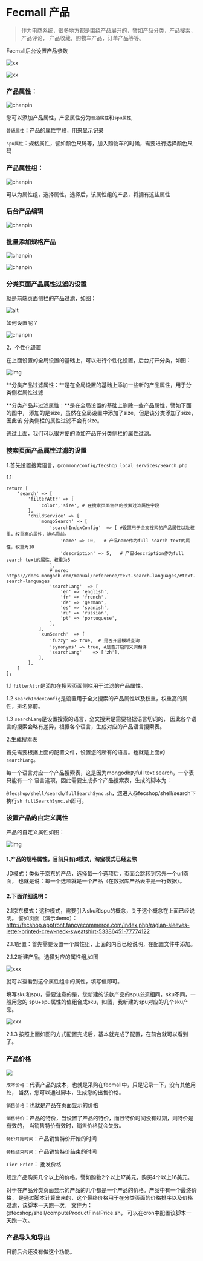 Fecmall 产品
============

> 作为电商系统，很多地方都是围绕产品展开的，譬如产品分类，产品搜索，产品评论，
> 产品收藏，购物车产品，订单产品等等。


Fecmall后台设置产品参数

![xx](images/as7.png)

![xx](images/as8.png)



### 产品属性：

![chanpin](images/p8.png)

您可以添加产品属性，产品属性分为`普通属性`和`spu属性`,

`普通属性`：产品的属性字段，用来显示记录

`spu属性`：规格属性，譬如颜色尺码等，加入购物车的时候，需要进行选择颜色尺码

### 产品属性组：

![chanpin](images/p9.png)

可以为属性组，选择属性，选择后，该属性组的产品，将拥有这些属性


### 后台产品编辑

![chanpin](images/a31.png)

### 批量添加规格产品

![chanpin](images/p31.png)

![chanpin](images/p32.png)

### 分类页面产品属性过滤的设置

就是前端页面侧栏的产品过滤，如图：

![alt](images/a34.png)

如何设置呢？


![chanpin](images/p35.png)

2、个性化设置

在上面设置的全局设置的基础上，可以进行个性化设置，后台打开分类，如图：

![img](images/a36.png)

**分类产品过滤属性：**是在全局设置的基础上添加一些新的产品属性，用于分类侧栏属性过滤

**分类产品非过滤属性：**是在全局设置的基础上删除一些产品属性，譬如下面的图中，
添加的是size，虽然在全局设置中添加了size，但是该分类添加了size，因此该
分类侧栏的属性过滤不会有size。

通过上面，我们可以很方便的添加产品在分类侧栏的属性过滤。


### 搜索页面产品属性过滤的设置

1.首先设置搜索语言，`@common/config/fecshop_local_services/Search.php`

1.1

```
return [
	'search' => [
		'filterAttr' => [
			'color','size', # 在搜索页面侧栏的搜索过滤属性字段
		],
		'childService' => [
			'mongoSearch' => [
				'searchIndexConfig'  => [ #设置用于全文搜索的产品属性以及权重，权重高的属性，排名靠前。
					'name' => 10,  	# 产品name作为full search text的属性，权重为10
					'description' => 5,   # 产品description作为full search text的属性，权重为5
				],  
				# more: https://docs.mongodb.com/manual/reference/text-search-languages/#text-search-languages
				'searchLang'  => [
					'en' => 'english',
					'fr' => 'french',
					'de' => 'german',
					'es' => 'spanish',
					'ru' => 'russian',
					'pt' => 'portuguese',
				],
			],
			'xunSearch'  => [
				'fuzzy' => true,  # 是否开启模糊查询
				'synonyms' => true, #是否开启同义词翻译
				'searchLang'    => ['zh'],
			],
		],
	]
];
```
1.1
`filterAttr`是添加在搜索页面侧栏用于过滤的产品属性。

1.2
`searchIndexConfig`是设置用于全文搜索的产品属性以及权重，权重高的属性，排名靠前。

1.3
`searchLang`是设置搜索的语言，全文搜索是需要根据语言切词的，
因此各个语言的搜索会略有差异，根据各个语言，生成对应的产品语言搜索表。

2.生成搜索表

首先需要根据上面的配置文件，设置您的所有的语言。也就是上面的`searchLang`。

每一个语言对应一个产品搜索表，这是因为mongodb的full text search，一个表只能有一个
语言选项，因此需要生成多个产品搜索表，生成的脚本为：

`@fecshop/shell/search/fullSearchSync.sh`，您进入@fecshop/shell/search下
执行`sh fullSearchSync.sh`即可。

### 设置产品的自定义属性

产品的自定义属性如图：

![img](images/a37.png)

#### 1.产品的规格属性，目前只有jd模式，淘宝模式已经去除

JD模式：类似于京东的产品，选择每一个选项后，页面会跳转到另外一个url页面，
也就是说：每一个选项就是一个产品（在数据库产品表中是一行数据）。

#### 2.下面详细说明：

2.1京东模式：这种模式，需要引入sku和spu的概念，关于这个概念在上面已经说明。
譬如页面（演示demo）：http://fecshop.appfront.fancyecommerce.com/index.php/raglan-sleeves-letter-printed-crew-neck-sweatshirt-53386451-77774122

2.1.1配置：首先需要设置一个属性组，上面的内容已经说明，在配置文件中添加。

2.1.2新建产品，选择对应的属性组,如图

![xxx](images/a38.png)

就可以查看到这个属性组中的属性，填写值即可。

填写sku和spu，需要注意的是，您新建的该款产品的spu必须相同，sku不同，一般用您的
spu+spu属性的值组合成sku，如图，我新建的spu对应的几个sku产品。

![xxx](images/a39.png)

2.1.3 按照上面如图的方式配置完成后，基本就完成了配置，在前台就可以看到了。

### 产品价格

![](images/a314.png)

`成本价格`：代表产品的成本，也就是采购在fecmall中，只是记录一下，没有其他用处，
当然，您可以通过脚本，生成您的出售价格。

`销售价格`：也就是产品在页面显示的价格

`销售特价`：产品的特价，当设置了产品的特价，而且特价时间没有过期，则特价是有效的，
当销售特价有效时，销售价格就会失效。

`特价开始时间`：产品销售特价开始的时间

`特检结束时间`：产品销售特价结束的时间

`Tier Price`： 批发价格

规定产品购买几个以上的价格。譬如购物2个以上17美元，购买4个以上16美元。

对于在产品分类页面显示的产品的几个都是一个产品的价格。产品中有一个最终价格，
是通过脚本计算出来的，这个最终价格用于在分类页面的价格排序以及价格过滤，该脚本一天跑一次。
文件为： @fecshop/shell/computeProductFinalPrice.sh，
可以在cron中配置该脚本一天跑一次。

### 产品导入和导出

目前后台还没有做这个功能。












